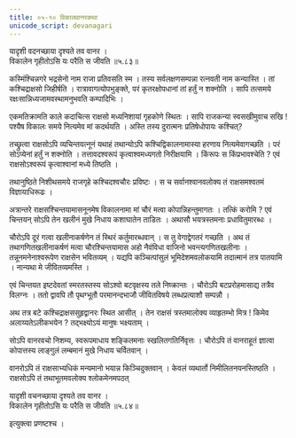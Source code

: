 ```yaml
---
title: ०५-१० विकालवानरकथा
unicode_script: devanagari
---
```

यादृशी वदनच्छाया दृश्यते तव वानर ।  
विकालेन गृहीतोऽसि यः परैति स जीवति ॥५.८३॥

कस्मिंश्चिन्नगरे भद्रसेनो नाम राजा प्रतिवसति स्म । तस्य सर्वलक्षणसम्पन्ना रत्नवती नाम कन्यास्ति । तां कश्चिद्राक्षसो जिहीर्षति । रात्रावागत्योपभुङ्क्ते, परं कृतरक्षोपधानां तां हर्तुं न शक्नोति । सापि तत्समये रक्षःसान्निध्यजामवस्थामनुभवति कम्पादिभिः ।  

एकमतिक्रामति काले कदाचित्स राक्षसो मध्यनिशायां गृहकोणे स्थितः । सापि राजकन्या स्वसखीमुवाच सखि ! पश्यैष विकालः समये नित्यमेव मां कदर्थयति । अस्ति तस्य दुरात्मनः प्रतिषेधोपायः कश्चित्?

तच्छ्रुत्वा राक्षसोऽपि व्यचिन्तयत्नूनं यथाहं तथान्योऽपि कश्चिद्विकालनामास्या हरणाय नित्यमेवागच्छति । परं सोऽप्येनां हर्तुं न शक्नोति । तत्तावदश्वरूपं कृत्वाश्वमध्यगतो निरीक्षयामि । किंरूपः स किंप्रभावश्चेति ? एवं राक्षसोऽश्वरूपं कृत्वाश्वानां मध्ये तिष्ठति ।  

तथानुष्ठिते निशीथसमये राजगृहे कश्चिदश्वचौरः प्रविष्टः । स च सर्वानश्वानवलोक्य तं राक्षसमश्वतमं विज्ञायाधिरूढः ।  

अत्रान्तरे राक्षसश्चिन्तयामासनूनमेष विकालनामा  मां चौरं मत्वा कोपान्निहन्तुमागतः । तत्किं करोमि ? एवं चिन्तयन् सोऽपि तेन खलीनं मुखे निधाय कशाघातेन ताडितः । अथासौ भयत्रस्तमनाः प्रधावितुमारब्धः ।  

चौरोऽपि दूरं गत्वा खलीनाकर्षणेन तं स्थिरं कर्तुमारब्धवान् । स तु वेगाद्वेगतरं गच्छति । अथ तं तथागणितखलीनाकर्षणं मत्वा चौरश्चिन्तयामास अहो नैवंविधा वाजिनो भवन्त्यगणितखलीनाः । तन्नूनमनेनाश्वरूपेण राक्षसेन भवितव्यम् । यद्यपि कञ्चित्पांसुलं भूमिदेशमवलोकयामि तदात्मानं तत्र पातयामि । नान्यथा मे जीवितव्यमस्ति ।  

एवं चिन्तयत इष्टदेवतां स्मरतस्तस्य सोऽश्वो बटवृक्षस्य तले निष्क्रान्तः । चौरोऽपि बटप्ररोहमासाद्य तत्रैव विलग्नः । ततो द्वावपि तौ पृथग्भूतौ परमानन्दभाजौ जीवितविषये लब्धप्रत्याशौ सम्पन्नौ ।  

अथ तत्र बटे कश्चिद्राक्षससुहृद्वानरः स्थित आसीत् । तेन राक्षसं त्रस्तमालोक्य व्याहृतम्भो मित्र ! किमेव अलाय्यतेऽलीकभयेन ? तद्भक्ष्योऽयं मानुषः भक्ष्यताम् ।  

सोऽपि वानरवचो निशम्य, स्वरूपमाधाय शङ्कितमनाः स्खलितगतिर्निवृत्तः । चौरोऽपि तं वानराहूतं ज्ञात्वा कोपात्तस्य लाङ्गुलं लम्बमानं मुखे निधाय चर्वितवान् ।  

वानरोऽपि तं राक्षसाभ्यधिकं मन्यमानो भयान्न किञ्चिदुक्तवान् । केवलं व्यथार्तो निमीलितनयनस्तिष्ठति । राक्षसोऽपि तं तथाभूतमवलोक्य श्लोकमेनमपठत्

यादृशी वचनच्छाया दृश्यते तव वानर ।  
विकालेन गृहीतोऽसि यः परैति स जीवति ॥५.८४॥

इत्युक्त्वा प्रणष्टश्च । 
